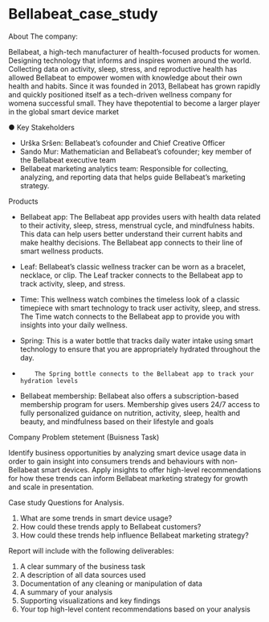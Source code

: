 # Bellabeat_case_study

About The company:

Bellabeat, a high-tech manufacturer of health-focused products for women. Designing technology that informs and inspires women around the world. 
Collecting data on activity, sleep, stress, and reproductive health has allowed Bellabeat to empower women with knowledge about their own health and habits.
Since it was founded in 2013, Bellabeat has grown rapidly and quickly positioned itself as a tech-driven wellness company for womena successful small. 
They have thepotential to become a larger player in the global smart device market

● Key Stakeholders

- Urška Sršen: Bellabeat’s cofounder and Chief Creative Officer
- Sando Mur: Mathematician and Bellabeat’s cofounder; key member of the Bellabeat executive team
- Bellabeat marketing analytics team: Responsible for collecting, analyzing, and reporting data that helps guide Bellabeat’s marketing strategy.

Products

- Bellabeat app: The Bellabeat app provides users with health data related to their activity, sleep, stress, menstrual cycle, and mindfulness habits. 
                 This data can help users better understand their current habits and make healthy decisions. The Bellabeat app connects to their line of
                 smart wellness products.

- Leaf: Bellabeat’s classic wellness tracker can be worn as a bracelet, necklace, or clip. The Leaf tracker connects to the Bellabeat app to track activity,
        sleep, and stress.

- Time: This wellness watch combines the timeless look of a classic timepiece with smart technology to track user activity, sleep, and stress.
        The Time watch connects to the Bellabeat app to provide you with insights into your daily wellness.

- Spring: This is a water bottle that tracks daily water intake using smart technology to ensure that you are appropriately hydrated throughout the day. 
-         The Spring bottle connects to the Bellabeat app to track your hydration levels

- Bellabeat membership: Bellabeat also offers a subscription-based membership program for users. Membership gives users 24/7 access to fully personalized
                        guidance on nutrition, activity, sleep, health and beauty, and mindfulness based on their lifestyle and goals

Company Problem stetement (Buisness Task)

Identify business opportunities by analyzing smart device usage data in order to gain insight
into consumers trends and behaviours with non-Bellabeat smart devices. 
Apply insights to offer high-level recommendations for how these trends can 
inform Bellabeat marketing strategy for growth and scale in presentation.

Case study Questions for Analysis.

1. What are some trends in smart device usage?
2. How could these trends apply to Bellabeat customers?
3. How could these trends help influence Bellabeat marketing strategy?


Report will include with the following deliverables:

1. A clear summary of the business task
2. A description of all data sources used
3. Documentation of any cleaning or manipulation of data
4. A summary of your analysis
5. Supporting visualizations and key findings
6. Your top high-level content recommendations based on your analysis

